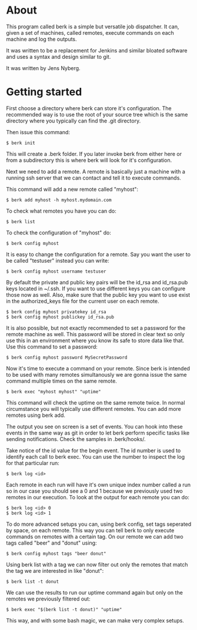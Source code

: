 # About

This program called berk is a simple but versatile job dispatcher. It can,
given a set of machines, called remotes, execute commands on each machine and
log the outputs.

It was written to be a replacement for Jenkins and similar bloated software
and uses a syntax and design similar to git.

It was written by Jens Nyberg.

# Getting started

First choose a directory where berk can store it's configuration. The
recommended way is to use the root of your source tree which is the same
directory where you typically can find the .git directory.

Then issue this command:

    $ berk init

This will create a .berk folder. If you later invoke berk from either here or
from a subdirectory this is where berk will look for it's configuration.

Next we need to add a remote. A remote is basically just a machine with a
running ssh server that we can contact and tell it to execute commands.

This command will add a new remote called "myhost":

    $ berk add myhost -h myhost.mydomain.com

To check what remotes you have you can do:

    $ berk list

To check the configuration of "myhost" do:

    $ berk config myhost

It is easy to change the configuration for a remote. Say you want the user to
be called "testuser" instead you can write:

    $ berk config myhost username testuser

By default the private and public key pairs will be the id_rsa and id_rsa.pub
keys located in ~/.ssh. If you want to use different keys you can configure
those now as well. Also, make sure that the public key you want to use exist in
the authorized_keys file for the current user on each remote.

    $ berk config myhost privatekey id_rsa
    $ berk config myhost publickey id_rsa.pub

It is also possible, but not exactly recommended to set a password for the
remote machine as well. This password will be stored in clear text so only use
this in an environment where you know its safe to store data like that. Use
this command to set a password:

    $ berk config myhost password MySecretPassword

Now it's time to execute a command on your remote. Since berk is intended to be
used with many remotes simultanously we are gonna issue the same command
multiple times on the same remote.

    $ berk exec "myhost myhost" "uptime"

This command will check the uptime on the same remote twice. In normal
circumstance you will typically use different remotes. You can add more remotes
using berk add.

The output you see on screen is a set of events. You can hook into these
events in the same way as git in order to let berk perform specific tasks like
sending notifications. Check the samples in .berk/hooks/.

Take notice of the id value for the begin event. The id number is used to
identify each call to berk exec. You can use the number to inspect the log for
that particular run:

    $ berk log <id>

Each remote in each run will have it's own unique index number called a run so
in our case you should see a 0 and 1 because we previously used two remotes in
our execution. To look at the output for each remote you can do:

    $ berk log <id> 0
    $ berk log <id> 1

To do more advanced setups you can, using berk config, set tags seperated by
space, on each remote. This way you can tell berk to only execute commands on
remotes with a certain tag. On our remote we can add two tags called "beer"
and "donut" using:

    $ berk config myhost tags "beer donut"

Using berk list with a tag we can now filter out only the remotes that match
the tag we are interested in like "donut":

    $ berk list -t donut

We can use the results to run our uptime command again but only on the remotes
we previously filtered out:

    $ berk exec "$(berk list -t donut)" "uptime"

This way, and with some bash magic, we can make very complex setups.
